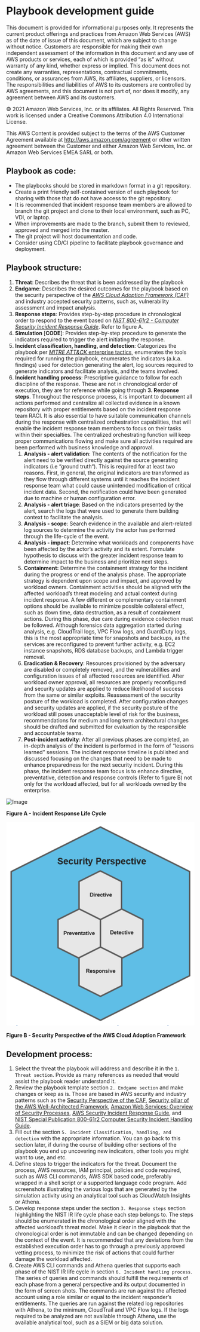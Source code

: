 # Playbook development guide
This document is provided for informational purposes only. It represents the current product offerings and practices from Amazon Web Services (AWS) as of the date of issue of this document, which are subject to change without notice. Customers are responsible for making their own independent assessment of the information in this document and any use of AWS products or services, each of which is provided “as is” without warranty of any kind, whether express or implied. This document does not create any warranties, representations, contractual commitments, conditions, or assurances from AWS, its affiliates, suppliers, or licensors. The responsibilities and liabilities of AWS to its customers are controlled by AWS agreements, and this document is not part of, nor does it modify, any agreement between AWS and its customers.

© 2021 Amazon Web Services, Inc. or its affiliates. All Rights Reserved. This work is licensed under a Creative Commons Attribution 4.0 International License.

This AWS Content is provided subject to the terms of the AWS Customer Agreement available at http://aws.amazon.com/agreement or other written agreement between the Customer and either Amazon Web Services, Inc. or Amazon Web Services EMEA SARL or both.

## Playbook as code:

* The playbooks should be stored in markdown format in a git repository.
* Create a print friendly self-contained version of each playbook for sharing with those that do not have access to the git repository.
* It is recommended that incident response team members are allowed to branch the git project and clone to their local environment, such as PC, VDI, or laptop. 
* When improvements are made to the branch, submit them to reviewed, approved and merged into the master.
* The git project will host documentation and code.
* Consider using CD/CI pipeline to facilitate playbook governance and deployment.

## Playbook structure:

1. **Threat**: Describes the threat that is been addressed by the playbook
2. **Endgame**: Describes the desired outcomes for the playbook based on the security perspective of the _[*AWS Cloud Adoption Framework (CAF)*](https://d0.awsstatic.com/whitepapers/AWS_CAF_Security_Perspective.pdf)_ and industry accepted security patterns, such as, vulnerability assessment and impact analysis.
3. **Response steps**: Provides step-by-step procedure in chronological order to respond to the event based on *[_NIST 800-61r2 - Computer Security Incident Response Guide_](https://nvlpubs.nist.gov/nistpubs/SpecialPublications/NIST.SP.800-61r2.pdf)*. Refer to figure A.
4. **Simulation** [**CODE**]: Provides step-by-step procedure to generate the indicators required to trigger the alert initiating the response.
5. **Incident classification, handling, and detection**: Categorizes the playbook per [*_MITRE ATT&CK_* enterprise tactics](https://attack.mitre.org/tactics/enterprise/), enumerates the tools required for running the playbook, enumerates the indicators (a.k.a. findings) used for detection generating the alert, log sources required to generate indicators and facilitate analysis, and the teams involved.
6. **Incident handling process**: Prescriptive guidance to follow for each discipline of the response. These are not in chronological order of execution, they are for reference while going through **3. Response steps**. Throughout the response process, it is important to document all actions performed and centralize all collected evidence in a known repository with proper entitlements based on the incident response team RACI. It is also essential to have suitable communication channels during the response with centralized orchestration capabilities, that will enable the incident response team members to focus on their tasks within their specialties. The centralized orchestrating function will keep proper communications flowing and make sure all activities required are been performed with business knowledge and approval.
    1. **Analysis - alert validation**: The contents of the notification for the alert need to be verified directly against the source generating indicators (i.e “ground truth“). This is required for at least two reasons. First, in general, the original indicators are transformed as they flow through different systems until it reaches the incident response team what could cause unintended modification of critical incident data. Second, the notification could have been generated due to machine or human configuration error.
    2. **Analysis - alert triage**: Based on the indicators presented by the alert, search the logs that were used to generate them building context to facilitate the analysis.
    3. **Analysis - scope**: Search evidence in the available and alert-related log sources to determine the activity the actor has performed through the life-cycle of the event.
    4. **Analysis - impact**: Determine what workloads and components have been affected by the actor’s activity and its extent. Formulate hypothesis to discuss with the greater incident response team to determine impact to the business and prioritize next steps.
    5. **Containment:** Determine the containment strategy for the incident during the progress or end of the analysis phase. The appropriate strategy is dependent upon scope and impact, and approved by workload owners. Containment activities should be aligned with the affected workload’s threat modeling and actual context during incident response. A few different or complementary containment options should be available to minimize possible collateral effect, such as down time, data destruction, as a result of containment actions. During this phase, due care during evidence collection must be followed. Although forensics data aggregation started during analysis, e.g. CloudTrail logs, VPC Flow logs, and GuardDuty logs, this is the most appropriate time for snapshots and backups, as the services are reconfigured to prevent further activity, e.g. EC2 instance snapshots, RDS database backups, and Lambda trigger removal. 
    6. **Eradication & Recovery**: Resources provisioned by the adversary are disabled or completely removed, and the vulnerabilities and configuration issues of all affected resources are identified. After workload owner approval, all resources are properly reconfigured and security updates are applied to reduce likelihood of success from the same or similar exploits. Reassessment of the security posture of the workload is completed. After configuration changes and security updates are applied, if the security posture of the workload still poses unacceptable level of risk for the business, recommendations for medium and long term architectural changes should be drafted and submitted for evaluation by the responsible and accountable teams.
    7. **Post-incident activity**: After all previous phases are completed, an in-depth analysis of the incident is performed in the form of “lessons learned” sessions. The incident response timeline is published and discussed focusing on the changes that need to be made to enhance preparedness for the next security incident. During this phase, the incident response team focus is to enhance directive, preventative, detection and response controls (Refer to figure B) not only for the workload affected, but for all workloads owned by the enterprise.

![Image](/images/image-nist.png)

**Figure A - Incident Response Life Cycle**


![Image](/images/image-caf-sec.png)

**Figure B - Security Perspective of the AWS Cloud Adoption Framework**

## Development process:

1. Select the threat the playbook will address and describe it in the ```1. Threat section```. Provide as many references as needed that would assist the playbook reader understand it. 
2. Review the playbook template section ```2. Endgame section``` and make changes or keep as is. Those are based in AWS security and industry patterns such as the [Security Perspective of the CAF](https://d0.awsstatic.com/whitepapers/AWS_CAF_Security_Perspective.pdf), [Security pillar of the AWS Well-Architected Framework](https://d1.awsstatic.com/whitepapers/architecture/AWS-Security-Pillar.pdf), [Amazon Web Services: Overview of Security Processes](https://d0.awsstatic.com/whitepapers/aws-security-whitepaper.pdf), [AWS Security Incident Response Guide](https://d1.awsstatic.com/whitepapers/aws_security_incident_response.pdf), and [NIST Special Publication 800-61r2 Computer Security Incident Handling Guide](https://nvlpubs.nist.gov/nistpubs/SpecialPublications/NIST.SP.800-61r2.pdf).
3. Fill out the section ```5. Incident Classification, handling, and detection``` with the appropriate information. You can go back to this section later, if during the course of building other sections of the playbook you end up uncovering new indicators, other tools you might want to use, and etc.
4. Define steps to trigger the indicators for the threat. Document the process, AWS resources, IAM principal, policies and code required, such as AWS CLI commands, AWS SDK based code, preferably wrapped in a shell script or a supported language code program. Add screenshots illustrating the various logs that are generated by the simulation activity using an analytical tool such as CloudWatch Insights or Athena.
5. Develop response steps under the section ```3. Response steps``` section highlighting the NIST IR life cycle phase each step belongs to. The steps should be enumerated in the chronological order aligned with the affected workload’s threat model. Make it clear in the playbook that the chronological order is not immutable and can be changed depending on the context of the event. It is recommended that any deviations from the established execution order has to go through a previously approved vetting process, to minimize the risk of actions that could further damage the workload affected. 
6. Create AWS CLI commands and Athena queries that supports each phase of the NIST IR life cycle in section ```6. Incident handling process```. The series of queries and commands should fulfill the requirements of each phase from a general perspective and its output documented in the form of screen shots. The commands are run against the affected account using a role similar or equal to the incident responder’s entitlements. The queries are run against the related log repositories with Athena, to the minimum, CloudTrail and VPC Flow logs. If the logs required to be analyzed are not available through Athena, use the available analytical tool, such as a SIEM or big data solution.
